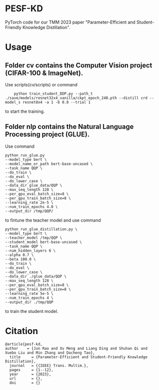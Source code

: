 # PESF-KD
PyTorch code for our TMM 2023 paper "Parameter-Efficient and Student-Friendly Knowledge Distillation".
# Usage
## Folder cv contains the Computer Vision project (CIFAR-100 & ImageNet).

Use scripts(cv/scripts) or command     
``` shell
    python train_student_DDP.py --path_t ./save/models/resnet32x4_vanilla/ckpt_epoch_240.pth --distill crd --model_s resnet8x4 -a 1 -b 0.8 --trial 1     
```
to start the training.
    
## Folder nlp contains the Natural Language Processing project (GLUE).

Use command  
``` shell
python run_glue.py
--model_type bert \
--model_name_or_path bert-base-uncased \
--task_name QQP \
--do_train \
--do_eval \
--do_lower_case \
--data_dir glue_data/QQP \
--max_seq_length 128 \
--per_gpu_eval_batch_size=8 \
--per_gpu_train_batch_size=8 \
--learning_rate 2e-5 \
--num_train_epochs 4.0 \
--output_dir /tmp/QQP/
``` 
to fintune the teacher model and use command 

``` shell
python run_glue_distillation.py \
--model_type bert \
--teacher_model /tmp/QQP \
--student_model bert-base-uncased \
--task_name QQP \
--num_hidden_layers 6 \
--alpha 0.7 \
--beta 100.0 \
--do_train \
--do_eval \
--do_lower_case \
--data_dir ./glue_data/QQP \
--max_seq_length 128 \
--per_gpu_eval_batch_size=8 \
--per_gpu_train_batch_size=8 \
--learning_rate 5e-5 \
--num_train_epochs 4 \
--output_dir ./tmp/QQP
```
to train the student model.

# Citation
```
@article{pesf-kd,
author    = {Jun Rao and Xv Meng and Liang Ding and Shuhan Qi and Xuebo Liu and Min Zhang and Dacheng Tao},
  title     = {Parameter-Efficient and Student-Friendly Knowledge Distillation},
  journal   = {{IEEE} Trans. Multim.},
  pages     = {1--12},
  year      = {2023},
  url       = {},
  doi       = {}

```
